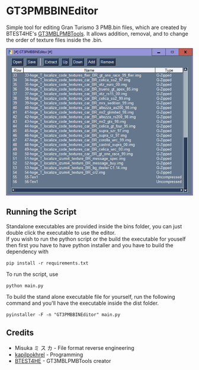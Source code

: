 # GT3PMBBINEditor

Simple tool for editing Gran Turismo 3 PMB.bin files, which are created by BTEST4HE's [GT3MBLPMBTools](https://github.com/BTEST4HE/GT3MBLPMBTools). It allows addition, removal, and to change the order of texture files inside the .bin.

![screenshot](screenshot.png)

## Running the Script
Standalone executables are provided inside the bins folder, you can just double click the executable to use the editor.  
If you wish to run the python script or the build the executable for youself then first you have to have python installer and you have to build the dependency with
```
pip install -r requirements.txt
```

To run the script, use
```
python main.py
```

To build the stand alone executable file for yourself, run the following command and you'll have the executable inside the dist folder.
```
pyinstaller -F -n "GT3PMBBINEditor" main.py
```

## Credits
- Misuka ミ ス カ - File format reverse engineering
- [kapilpokhrel](https://github.com/kapilpokhrel/) - Programming
- [BTEST4HE](https://github.com/BTEST4HE) - GT3MBLPMBTools creator